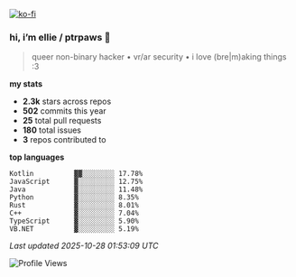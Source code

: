 [![ko-fi](https://ko-fi.com/img/githubbutton_sm.svg)](https://ko-fi.com/R6R1657BK)

### hi, i’m ellie / ptrpaws 🌸

> queer non-binary hacker • vr/ar security • i love (bre|m)aking things :3

**my stats**
- **2.3k** stars across repos
- **502** commits this year
- **25** total pull requests
- **180** total issues
- **3** repos contributed to

**top languages**
```
Kotlin          ▓▓░░░░░░░░ 17.78%
JavaScript      ▓░░░░░░░░░ 12.75%
Java            ▓░░░░░░░░░ 11.48%
Python          ▓░░░░░░░░░ 8.35%
Rust            ▓░░░░░░░░░ 8.01%
C++             ▓░░░░░░░░░ 7.04%
TypeScript      ▓░░░░░░░░░ 5.90%
VB.NET          ▓░░░░░░░░░ 5.19%
```

_Last updated 2025-10-28 01:53:09 UTC_

![Profile Views](https://komarev.com/ghpvc/?username=ptrpaws&color=grey&base=35291)

